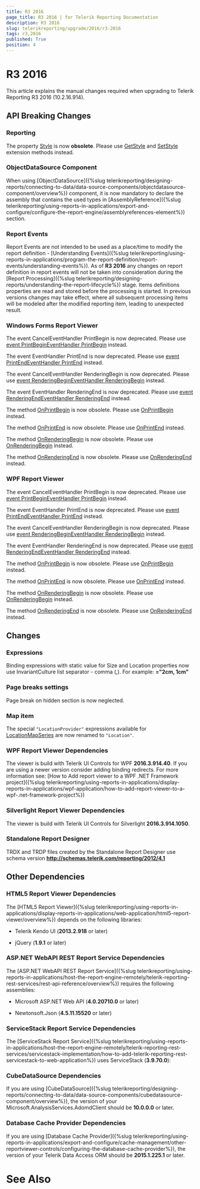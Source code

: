 ```yaml
---
title: R3 2016
page_title: R3 2016 | for Telerik Reporting Documentation
description: R3 2016
slug: telerikreporting/upgrade/2016/r3-2016
tags: r3,2016
published: True
position: 4
---
```


# R3 2016



This article explains the manual changes required when upgrading to Telerik Reporting R3 2016 (10.2.16.914).

## API Breaking Changes

### Reporting

The property [Style](/reporting/api/Telerik.Reporting.Drawing.Font#collapsible-Telerik_Reporting_Drawing_Font_Style) is now __obsolete__.
              Please use
              [GetStyle](/reporting/api/Telerik.Reporting.Drawing.Font#collapsible-Telerik_Reporting_Drawing_Font_GetStyle) and
              [SetStyle](/reporting/api/Telerik.Reporting.Drawing.Font#collapsible-Telerik_Reporting_Drawing_Font_SetStyle) extension methods instead.
            

### ObjectDataSource Component

When using [ObjectDataSource]({%slug telerikreporting/designing-reports/connecting-to-data/data-source-components/objectdatasource-component/overview%}) component,
              it is now mandatory to declare the assembly that contains the used types in
              [AssemblyReference]({%slug telerikreporting/using-reports-in-applications/export-and-configure/configure-the-report-engine/assemblyreferences-element%}) section.
            

### Report Events

Report Events are not intended to be used as a place/time to modify the report definition - [Understanding Events]({%slug telerikreporting/using-reports-in-applications/program-the-report-definition/report-events/understanding-events%}).
              As of __R3 2016__ any changes on report definition
              in report events will not be taken into consideration during the [Report Processing]({%slug telerikreporting/designing-reports/understanding-the-report-lifecycle%}) stage.
              Items definitions properties are read and stored before the processing is started.
              In previous versions changes may take effect, where all subsequent processing items will be modeled after the modified reporting item, leading to unexpected result.
            

### Windows Forms Report Viewer

The event CancelEventHandler PrintBegin is now deprecated. Please use
              [event PrintBeginEventHandler PrintBegin](/reporting/api/Telerik.ReportViewer.WinForms.ReportViewer#collapsible-Telerik_ReportViewer_WinForms_ReportViewer_PrintBegin)
              instead.
            

The event EventHandler PrintEnd is now deprecated. Please use
              [event PrintEndEventHandler PrintEnd](/reporting/api/Telerik.ReportViewer.WinForms.ReportViewer#collapsible-Telerik_ReportViewer_WinForms_ReportViewer_PrintEnd)
              instead.
            

The event CancelEventHandler RenderingBegin
              is now deprecated. Please use
              [event RenderingBeginEventHandler RenderingBegin](/reporting/api/Telerik.ReportViewer.WinForms.ReportViewer#collapsible-Telerik_ReportViewer_WinForms_ReportViewer_RenderingBegin)
              instead.
            

The event EventHandler RenderingEnd is now deprecated. Please use
              [event RenderingEndEventHandler RenderingEnd](/reporting/api/Telerik.ReportViewer.WinForms.ReportViewer#collapsible-Telerik_ReportViewer_WinForms_ReportViewer_RenderingEnd)
              instead.
            

The method
              [OnPrintBegin](/reporting/api/Telerik.ReportViewer.WinForms.ReportViewer#collapsible-Telerik_ReportViewer_WinForms_ReportViewer_OnPrintBegin_System_ComponentModel_CancelEventArgs_)
              is now obsolete. Please use
              [OnPrintBegin](/reporting/api/Telerik.ReportViewer.WinForms.ReportViewer#collapsible-Telerik_ReportViewer_WinForms_ReportViewer_OnPrintBegin_Telerik_ReportViewer_Common_PrintBeginEventArgs_)
              instead.
            

The method
              [OnPrintEnd](/reporting/api/Telerik.ReportViewer.WinForms.ReportViewer#collapsible-Telerik_ReportViewer_WinForms_ReportViewer_OnPrintEnd_System_EventArgs_)
              is now obsolete. Please use
              [OnPrintEnd](/reporting/api/Telerik.ReportViewer.WinForms.ReportViewer#collapsible-Telerik_ReportViewer_WinForms_ReportViewer_OnPrintEnd_Telerik_ReportViewer_Common_PrintEndEventArgs_)
              instead.
            

The method
              [OnRenderingBegin](/reporting/api/Telerik.ReportViewer.WinForms.ReportViewer#collapsible-Telerik_ReportViewer_WinForms_ReportViewer_OnRenderingBegin_System_ComponentModel_CancelEventArgs_)
              is now obsolete. Please use
              [OnRenderingBegin](/reporting/api/Telerik.ReportViewer.WinForms.ReportViewer#collapsible-Telerik_ReportViewer_WinForms_ReportViewer_OnRenderingBegin_Telerik_ReportViewer_Common_RenderingBeginEventArgs_)
              instead.
            

The method
              [OnRenderingEnd](/reporting/api/Telerik.ReportViewer.WinForms.ReportViewer#collapsible-Telerik_ReportViewer_WinForms_ReportViewer_OnRenderingEnd_System_EventArgs_)
              is now obsolete. Please use
              [OnRenderingEnd](/reporting/api/Telerik.ReportViewer.WinForms.ReportViewer#collapsible-Telerik_ReportViewer_WinForms_ReportViewer_OnRenderingEnd_Telerik_ReportViewer_Common_RenderingEndEventArgs_)
              instead.
            

### WPF Report Viewer

The event CancelEventHandler PrintBegin is now deprecated. Please use
              [event PrintBeginEventHandler PrintBegin](/reporting/api/Telerik.ReportViewer.Wpf.ReportViewer#collapsible-Telerik_ReportViewer_Wpf_ReportViewer_PrintBegin)
              instead.
            

The event EventHandler PrintEnd is now deprecated. Please use
              [event PrintEndEventHandler PrintEnd](/reporting/api/Telerik.ReportViewer.Wpf.ReportViewer#collapsible-Telerik_ReportViewer_Wpf_ReportViewer_PrintEnd)
              instead.
            

The event CancelEventHandler RenderingBegin
              is now deprecated. Please use
              [event RenderingBeginEventHandler RenderingBegin](/reporting/api/Telerik.ReportViewer.Wpf.ReportViewer#collapsible-Telerik_ReportViewer_Wpf_ReportViewer_RenderingBegin)
              instead.
            

The event EventHandler RenderingEnd is now deprecated. Please use
              [event RenderingEndEventHandler RenderingEnd](/reporting/api/Telerik.ReportViewer.Wpf.ReportViewer#collapsible-Telerik_ReportViewer_Wpf_ReportViewer_RenderingEnd)
              instead.
            

The method
              [OnPrintBegin](/reporting/api/Telerik.ReportViewer.Wpf.ReportViewer#collapsible-Telerik_ReportViewer_Wpf_ReportViewer_OnPrintBegin_System_ComponentModel_CancelEventArgs_)
              is now obsolete. Please use
              [OnPrintBegin](/reporting/api/Telerik.ReportViewer.Wpf.ReportViewer#collapsible-Telerik_ReportViewer_Wpf_ReportViewer_OnPrintBegin_Telerik_ReportViewer_Common_PrintBeginEventArgs_)
              instead.
            

The method
              [OnPrintEnd](/reporting/api/Telerik.ReportViewer.Wpf.ReportViewer#collapsible-Telerik_ReportViewer_Wpf_ReportViewer_OnPrintEnd_System_EventArgs_)
              is now obsolete. Please use
              [OnPrintEnd](/reporting/api/Telerik.ReportViewer.Wpf.ReportViewer#collapsible-Telerik_ReportViewer_Wpf_ReportViewer_OnPrintEnd_Telerik_ReportViewer_Common_PrintEndEventArgs_)
              instead.
            

The method
              [OnRenderingBegin](/reporting/api/Telerik.ReportViewer.Wpf.ReportViewer#collapsible-Telerik_ReportViewer_Wpf_ReportViewer_OnRenderingBegin_System_ComponentModel_CancelEventArgs_)
              is now obsolete. Please use
              [OnRenderingBegin](/reporting/api/Telerik.ReportViewer.Wpf.ReportViewer#collapsible-Telerik_ReportViewer_Wpf_ReportViewer_OnRenderingBegin_Telerik_ReportViewer_Common_RenderingBeginEventArgs_)
              instead.
            

The method
              [OnRenderingEnd](/reporting/api/Telerik.ReportViewer.Wpf.ReportViewer#collapsible-Telerik_ReportViewer_Wpf_ReportViewer_OnRenderingEnd_System_EventArgs_)
              is now obsolete. Please use
              [OnRenderingEnd](/reporting/api/Telerik.ReportViewer.Wpf.ReportViewer#collapsible-Telerik_ReportViewer_Wpf_ReportViewer_OnRenderingEnd_Telerik_ReportViewer_Common_RenderingEndEventArgs_)
              instead.
            

## Changes

### Expressions

Binding expressions with static value for Size and Location properties
              now use InvariantCulture list separator - comma (,). For example: __="2cm, 1cm"__

### Page breaks settings

Page break on hidden section is now neglected.
            

### Map item

The special `"LocationProvider"` expressions available for
              [LocationMapSeries](/reporting/api/Telerik.Reporting.LocationMapSeries) are now renamed to
              `"Location"`.
            

### WPF Report Viewer Dependencies

The viewer is build with Telerik UI Controls for WPF __2016.3.914.40__. If you are using a newer version consider adding binding redirects. For more information see:
              [How to Add report viewer to a WPF .NET Framework project]({%slug telerikreporting/using-reports-in-applications/display-reports-in-applications/wpf-application/how-to-add-report-viewer-to-a-wpf-.net-framework-project%})

### Silverlight Report Viewer Dependencies

The viewer is build with Telerik UI Controls for Silverlight __2016.3.914.1050__.
            

### Standalone Report Designer

TRDX and TRDP files created by the Standalone Report Designer use schema version __http://schemas.telerik.com/reporting/2012/4.1__

## Other Dependencies

### HTML5 Report Viewer Dependencies

The [HTML5 Report Viewer]({%slug telerikreporting/using-reports-in-applications/display-reports-in-applications/web-application/html5-report-viewer/overview%}) depends on the following libraries:
            

* Telerik Kendo UI (__2013.2.918__ or later)
                

* jQuery (__1.9.1__ or later)
                

### ASP.NET WebAPI REST Report Service Dependencies

The [ASP.NET WebAPI REST Report Service]({%slug telerikreporting/using-reports-in-applications/host-the-report-engine-remotely/telerik-reporting-rest-services/rest-api-reference/overview%}) requires the following assemblies:
            

* Microsoft ASP.NET Web API (__4.0.20710.0__ or later)
                

* Newtonsoft.Json (__4.5.11.15520__ or later)
                

### ServiceStack Report Service Dependencies

The [ServiceStack Report Service]({%slug telerikreporting/using-reports-in-applications/host-the-report-engine-remotely/telerik-reporting-rest-services/servicestack-implementation/how-to-add-telerik-reporting-rest-servicestack-to-web-application%}) uses
              ServiceStack (__3.9.70.0__):
            

### CubeDataSource Dependencies

If you are using [CubeDataSource]({%slug telerikreporting/designing-reports/connecting-to-data/data-source-components/cubedatasource-component/overview%}), the version of your
              Microsoft.AnalysisServices.AdomdClient should be __10.0.0.0__ or later.
            

### Database Cache Provider Dependencies

If you are using [Database Cache Provider]({%slug telerikreporting/using-reports-in-applications/export-and-configure/cache-management/other-reportviewer-controls/configuring-the-database-cache-provider%}), the version of your
              Telerik Data Access ORM should be __2015.1.225.1__ or later.
            

# See Also

